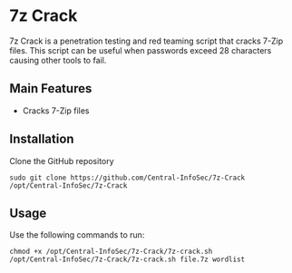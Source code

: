 # 7z Crack

7z Crack is a penetration testing and red teaming script that cracks 7-Zip files. This script can be useful when passwords exceed 28 characters causing other tools to fail.

## Main Features

 - Cracks 7-Zip files 

## Installation

Clone the GitHub repository
```
sudo git clone https://github.com/Central-InfoSec/7z-Crack /opt/Central-InfoSec/7z-Crack
```

## Usage

Use the following commands to run:
```
chmod +x /opt/Central-InfoSec/7z-Crack/7z-crack.sh
/opt/Central-InfoSec/7z-Crack/7z-crack.sh file.7z wordlist
```